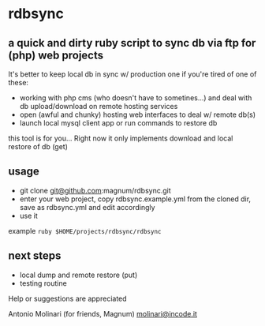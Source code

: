 # rdbsync
## a quick and dirty ruby script to sync db via ftp for (php) web projects

It's better to keep local db in sync w/ production one
if you're tired of one of these: 
* working with php cms (who doesn't have to sometines...) and deal with db upload/download on remote hosting services 
* open (awful and chunky) hosting web interfaces to deal w/ remote db(s)
* launch local mysql client app or run commands to restore db 

this tool is for you...
Right now it only implements download and local restore of db (get)

## usage
* git clone git@github.com:magnum/rdbsync.git
* enter your web project, copy rdbsync.example.yml from the cloned dir, save as rdbsync.yml and edit accordingly
* use it

example 
`ruby $HOME/projects/rdbsync/rdbsync`

## next steps
* local dump and remote restore (put)
* testing routine

Help or suggestions are appreciated 

Antonio Molinari (for friends, Magnum)
molinari@incode.it
  
